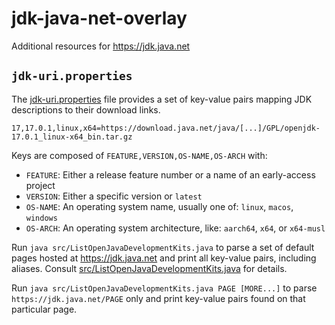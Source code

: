 # jdk-java-net-overlay

Additional resources for <https://jdk.java.net>

## `jdk-uri.properties`

The [jdk-uri.properties](jdk-uri.properties) file provides a set of key-value pairs mapping JDK
descriptions to their download links.

```properties
17,17.0.1,linux,x64=https://download.java.net/java/[...]/GPL/openjdk-17.0.1_linux-x64_bin.tar.gz
```

Keys are composed of `FEATURE,VERSION,OS-NAME,OS-ARCH` with:

- `FEATURE`: Either a release feature number or a name of an early-access project
- `VERSION`: Either a specific version or `latest`
- `OS-NAME`: An operating system name, usually one of: `linux`, `macos`, `windows`
- `OS-ARCH`: An operating system architecture, like: `aarch64`, `x64`, or `x64-musl`

Run `java src/ListOpenJavaDevelopmentKits.java` to parse a set of default pages hosted
at <https://jdk.java.net> and print all key-value pairs, including aliases.
Consult [src/ListOpenJavaDevelopmentKits.java](src/ListOpenJavaDevelopmentKits.java) for details.

Run `java src/ListOpenJavaDevelopmentKits.java PAGE [MORE...]` to parse `https://jdk.java.net/PAGE`
only and print key-value pairs found on that particular page.
